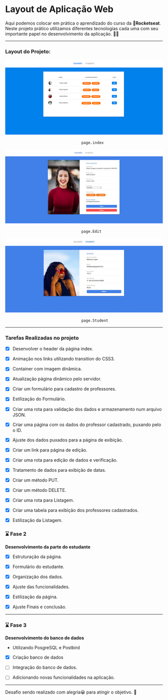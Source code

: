 # Layout de Aplicação Web

Aqui podemos colocar em prática o aprendizado do curso da :rocket:**Rocketseat**. Neste projeto prático utilizamos diferentes tecnologias cada uma com seu importante papel no desenvolvimento da aplicação. :technologist:

***
### Layout do Projeto:

![página index](https://raw.githubusercontent.com/wevdiaz/workshop-LaunchBase/master/Desafio%20Layout/img-Teachers/index_teachers.png)

                                      page.index

![página Edit](https://raw.githubusercontent.com/wevdiaz/workshop-LaunchBase/master/Desafio%20Layout/img-Teachers/edit_teachers.jpg)

                                      page.Edit

![página estudante](https://raw.githubusercontent.com/wevdiaz/workshop-LaunchBase/master/Desafio%20Layout/img-Teachers/students_page.jpg)

                                      page.Student



***

### Tarefas Realizadas no projeto

- [x] Desenvolver o header da página index.

- [x] Animação nos links utilizando transition do CSS3.

- [x] Container com imagem dinâmica.

- [x] Atualização página dinâmico pelo servidor.

- [x] Criar um formulário para cadastro de professores.

- [x] Estilização do Formulário.

- [x] Criar uma rota para validação dos dados e armazenamento num arquivo JSON.

- [x] Criar uma página com os dados do professor cadastrado, puxando pelo o ID.

- [x] Ajuste dos dados puxados para a página de exibição. 

- [x] Criar um link para página de edição. 

- [x] Criar uma rota para edição de dados e verificação.

- [x] Tratamento de dados para exibição de datas. 

- [x] Criar um método PUT. 

- [x] Criar um método DELETE. 

- [x] Criar uma rota para Listagem. 

- [x] Criar uma tabela para exibição dos professores cadastrados. 

- [x] Estilização da Listagem. 

### :hourglass: Fase 2

**Desenvolvimento da parte do estudante**

- [x] Estruturação da página.

- [x] Formulário do estudante.

- [x] Organização dos dados.

- [x] Ajuste das funcionalidades.

- [x] Estilização da página.

- [x] Ajuste Finais e conclusão.

***

### :hourglass: Fase 3

**Desenvolvimento do banco de dados**

* Utilizando PosgreSQL e Postbird 

- [x] Criação banco de dados

- [ ] Integração do banco de dados.

- [ ] Adicionando novas funcionalidades na aplicação.

***

Desafio sendo realizado com alegria:grinning: para atingir o objetivo. :dart:

